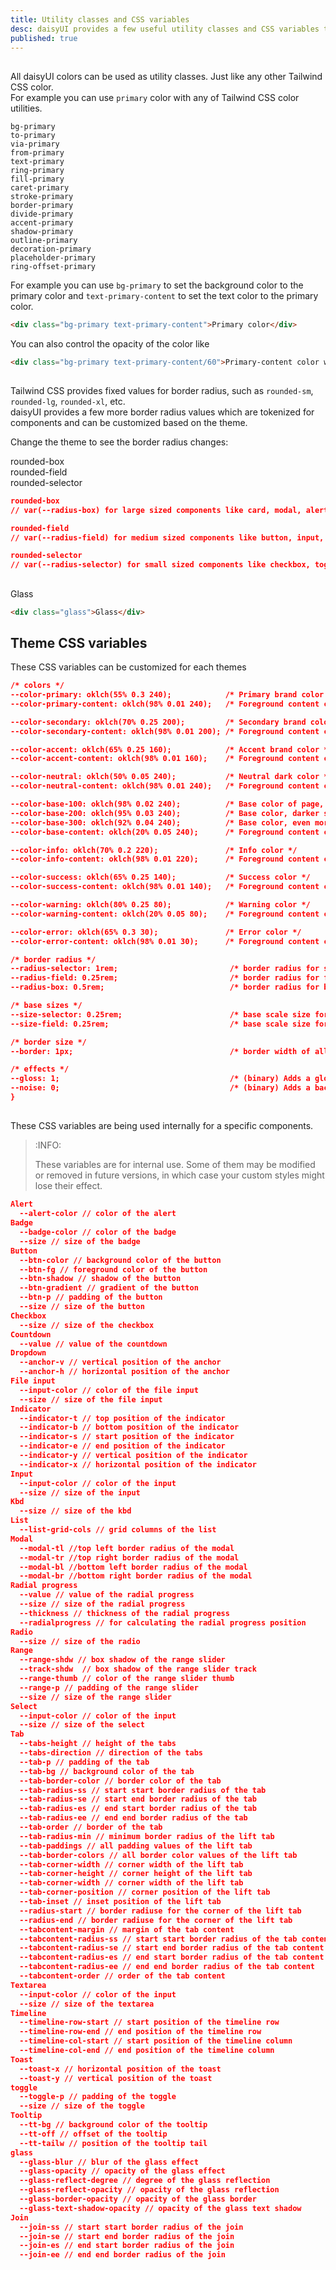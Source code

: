 ```yaml
---
title: Utility classes and CSS variables
desc: daisyUI provides a few useful utility classes and CSS variables to help you use the library more effectively.
published: true
---
```


<script>
  import Translate from "$components/Translate.svelte"
</script>

## <Translate text="Color utility classes" />

All daisyUI colors can be used as utility classes. Just like any other Tailwind CSS color.  
For example you can use `primary` color with any of Tailwind CSS color utilities.

```
bg-primary
to-primary
via-primary
from-primary
text-primary
ring-primary
fill-primary
caret-primary
stroke-primary
border-primary
divide-primary
accent-primary
shadow-primary
outline-primary
decoration-primary
placeholder-primary
ring-offset-primary
```
For example you can use `bg-primary` to set the background color to the primary color and `text-primary-content` to set the text color to the primary color.

```html
<div class="bg-primary text-primary-content">Primary color</div>
```
You can also control the opacity of the color like

```html
<div class="bg-primary text-primary-content/60">Primary-content color with 60% opacity</div>
```

## <Translate text="Border radius" />

Tailwind CSS provides fixed values for border radius, such as `rounded-sm`, `rounded-lg`, `rounded-xl`, etc.  
daisyUI provides a few more border radius values which are tokenized for components and can be customized based on the theme.

Change the theme to see the border radius changes:

<div class="grid sm:grid-cols-3 gap-4">
  <div class="grid place-content-center text-xs py-10 bg-base-content text-base-100 rounded-box">rounded-box</div>
  <div class="grid place-content-center text-xs py-10 bg-base-content text-base-100 rounded-field">rounded-field</div>
  <div class="grid place-content-center text-xs py-10 bg-base-content text-base-100 rounded-selector">rounded-selector</div>
</div>

```json
rounded-box     
// var(--radius-box) for large sized components like card, modal, alert, etc.

rounded-field   
// var(--radius-field) for medium sized components like button, input, select, tab, etc.

rounded-selector
// var(--radius-selector) for small sized components like checkbox, toggle, badge, etc.
```

## <Translate text="Glass" />

<Translate text="These glass class to give elements a matte glass effect" />

<div class="rounded-box p-10 " style="background-image: url(https://img.daisyui.com/images/stock/photo-1507358522600-9f71e620c44e.webp);">
<div class="glass h-40 rounded-box grid place-content-center">Glass</div>
</div>

```html
<div class="glass">Glass</div>
```

## Theme CSS variables

These CSS variables can be customized for each themes

```json
/* colors */
--color-primary: oklch(55% 0.3 240);            /* Primary brand color */
--color-primary-content: oklch(98% 0.01 240);   /* Foreground content color to use on primary color */

--color-secondary: oklch(70% 0.25 200);         /* Secondary brand color */
--color-secondary-content: oklch(98% 0.01 200); /* Foreground content color to use on secondary color */

--color-accent: oklch(65% 0.25 160);            /* Accent brand color */
--color-accent-content: oklch(98% 0.01 160);    /* Foreground content color to use on accent color */

--color-neutral: oklch(50% 0.05 240);           /* Neutral dark color */
--color-neutral-content: oklch(98% 0.01 240);   /* Foreground content color to use on neutral color */

--color-base-100: oklch(98% 0.02 240);          /* Base color of page, used for blank backgrounds */
--color-base-200: oklch(95% 0.03 240);          /* Base color, darker shade */
--color-base-300: oklch(92% 0.04 240);          /* Base color, even more darker shade */
--color-base-content: oklch(20% 0.05 240);      /* Foreground content color to use on base color */

--color-info: oklch(70% 0.2 220);               /* Info color */
--color-info-content: oklch(98% 0.01 220);      /* Foreground content color to use on info color */

--color-success: oklch(65% 0.25 140);           /* Success color */
--color-success-content: oklch(98% 0.01 140);   /* Foreground content color to use on success color */

--color-warning: oklch(80% 0.25 80);            /* Warning color */
--color-warning-content: oklch(20% 0.05 80);    /* Foreground content color to use on warning color */

--color-error: oklch(65% 0.3 30);               /* Error color */
--color-error-content: oklch(98% 0.01 30);      /* Foreground content color to use on error color */

/* border radius */
--radius-selector: 1rem;                         /* border radius for selectors. like checkbox, toggle, badge, etc */
--radius-field: 0.25rem;                         /* border radius for fields. like input, select, tab, etc */
--radius-box: 0.5rem;                            /* border radius for boxes. like card, modal, alert, etc */

/* base sizes */
--size-selector: 0.25rem;                        /* base scale size for selectors. like checkbox, toggle, badge, etc */
--size-field: 0.25rem;                           /* base scale size for fields. like input, select, tab, etc */

/* border size */
--border: 1px;                                   /* border width of all components */

/* effects */
--gloss: 1;                                      /* (binary) Adds a gloss effect for relevant components */
--noise: 0;                                      /* (binary) Adds a background noise effect for relevant components */
}
```

## <Translate text="Component specific CSS variables" />

These CSS variables are being used internally for a specific components.

> :INFO: 
> 
> These variables are for internal use. Some of them may be modified or removed in future versions, in which case your custom styles might lose their effect.

```json
Alert
  --alert-color // color of the alert
Badge
  --badge-color // color of the badge
  --size // size of the badge
Button
  --btn-color // background color of the button
  --btn-fg // foreground color of the button
  --btn-shadow // shadow of the button
  --btn-gradient // gradient of the button
  --btn-p // padding of the button
  --size // size of the button
Checkbox
  --size // size of the checkbox
Countdown
  --value // value of the countdown
Dropdown
  --anchor-v // vertical position of the anchor
  --anchor-h // horizontal position of the anchor
File input
  --input-color // color of the file input
  --size // size of the file input
Indicator
  --indicator-t // top position of the indicator
  --indicator-b // bottom position of the indicator
  --indicator-s // start position of the indicator
  --indicator-e // end position of the indicator
  --indicator-y // vertical position of the indicator
  --indicator-x // horizontal position of the indicator
Input
  --input-color // color of the input
  --size // size of the input
Kbd
  --size // size of the kbd
List
  --list-grid-cols // grid columns of the list
Modal
  --modal-tl //top left border radius of the modal
  --modal-tr //top right border radius of the modal
  --modal-bl //bottom left border radius of the modal
  --modal-br //bottom right border radius of the modal
Radial progress
  --value // value of the radial progress
  --size // size of the radial progress
  --thickness // thickness of the radial progress
  --radialprogress // for calculating the radial progress position
Radio
  --size // size of the radio
Range
  --range-shdw // box shadow of the range slider
  --track-shdw  // box shadow of the range slider track
  --range-thumb // color of the range slider thumb
  --range-p // padding of the range slider
  --size // size of the range slider
Select
  --input-color // color of the input
  --size // size of the select
Tab
  --tabs-height // height of the tabs
  --tabs-direction // direction of the tabs
  --tab-p // padding of the tab
  --tab-bg // background color of the tab
  --tab-border-color // border color of the tab
  --tab-radius-ss // start start border radius of the tab
  --tab-radius-se // start end border radius of the tab
  --tab-radius-es // end start border radius of the tab
  --tab-radius-ee // end end border radius of the tab
  --tab-order // border of the tab
  --tab-radius-min // minimum border radius of the lift tab
  --tab-paddings // all padding values of the lift tab
  --tab-border-colors // all border color values of the lift tab
  --tab-corner-width // corner width of the lift tab
  --tab-corner-height // corner height of the lift tab
  --tab-corner-width // corner width of the lift tab
  --tab-corner-position // corner position of the lift tab
  --tab-inset // inset position of the lift tab
  --radius-start // border radiuse for the corner of the lift tab
  --radius-end // border radiuse for the corner of the lift tab
  --tabcontent-margin // margin of the tab content
  --tabcontent-radius-ss // start start border radius of the tab content
  --tabcontent-radius-se // start end border radius of the tab content
  --tabcontent-radius-es // end start border radius of the tab content
  --tabcontent-radius-ee // end end border radius of the tab content
  --tabcontent-order // order of the tab content
Textarea
  --input-color // color of the input
  --size // size of the textarea
Timeline
  --timeline-row-start // start position of the timeline row
  --timeline-row-end // end position of the timeline row
  --timeline-col-start // start position of the timeline column
  --timeline-col-end // end position of the timeline column
Toast
  --toast-x // horizontal position of the toast
  --toast-y // vertical position of the toast
toggle
  --toggle-p // padding of the toggle
  --size // size of the toggle
Tooltip
  --tt-bg // background color of the tooltip
  --tt-off // offset of the tooltip
  --tt-tailw // position of the tooltip tail
glass
  --glass-blur // blur of the glass effect
  --glass-opacity // opacity of the glass effect
  --glass-reflect-degree // degree of the glass reflection
  --glass-reflect-opacity // opacity of the glass reflection
  --glass-border-opacity // opacity of the glass border
  --glass-text-shadow-opacity // opacity of the glass text shadow
Join
  --join-ss // start start border radius of the join
  --join-se // start end border radius of the join
  --join-es // end start border radius of the join
  --join-ee // end end border radius of the join
```
